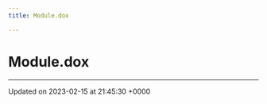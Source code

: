 ```yaml
---
title: Module.dox

---
```


# Module.dox








-------------------------------

Updated on 2023-02-15 at 21:45:30 +0000
